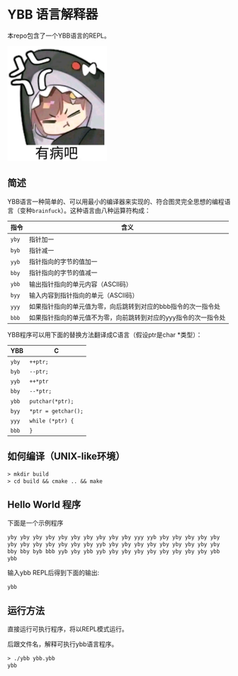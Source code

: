 # YBB 语言解释器
本repo包含了一个YBB语言的REPL。

![](ybb.png)

## 简述
YBB语言一种简单的、可以用最小的编译器来实现的、符合图灵完全思想的编程语言（变种`brainfuck`）。这种语言由八种运算符构成：

| 指令  | 含义                                                          |
|------|---------------------------------------------------------------|
|`yby` | 指针加一                                                      |
|`byb` | 指针减一                                                      |
|`yyb` | 指针指向的字节的值加一                                        |
|`bby` | 指针指向的字节的值减一                                        |
|`ybb` | 输出指针指向的单元内容（ASCII码）                             |
|`byy` | 输入内容到指针指向的单元（ASCII码）                           |
|`yyy` | 如果指针指向的单元值为零，向后跳转到对应的bbb指令的次一指令处   |
|`bbb` | 如果指针指向的单元值不为零，向前跳转到对应的yyy指令的次一指令处 |

YBB程序可以用下面的替换方法翻译成C语言（假设ptr是char *类型）：

| YBB   | C                   |
|-------|---------------------|
| `yby` | `++ptr;`            |
| `byb` | `--ptr;`            |
| `yyb` | `++*ptr`            |
| `bby` | `--*ptr;`           |
| `ybb` | `putchar(*ptr);`    |
| `byy` | `*ptr = getchar();` |
| `yyy` | `while (*ptr) {`    |
| `bbb` | `}`                 |

## 如何编译（UNIX-like环境）
```shell
> mkdir build
> cd build && cmake .. && make
```

## Hello World 程序
下面是一个示例程序
```ybb
yby yby yby yby yby yby yby yby yby yby yyy yyb yby yby yby yby yby yby yby yby yby yby yby yby yyb yby yby yby yby yby yby yby yby yby bby bby byb bbb yyb yby ybb yyb yby yby yby yby yby yby yby yby ybb ybb 
```

输入ybb REPL后得到下面的输出:

```
ybb
```

## 运行方法

直接运行可执行程序，将以REPL模式运行。

后跟文件名，解释可执行ybb语言程序。

```shell
> ./ybb ybb.ybb
ybb
```
